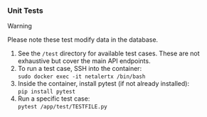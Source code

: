 ### Unit Tests

>[!WARNING]
> Please note these test modify data in the database. 

1. See the `/test` directory for available test cases. These are not exhaustive but cover the main API endpoints.  
2. To run a test case, SSH into the container:  
   `sudo docker exec -it netalertx /bin/bash`  
3. Inside the container, install pytest (if not already installed):  
   `pip install pytest`  
4. Run a specific test case:  
   `pytest /app/test/TESTFILE.py`